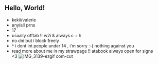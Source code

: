 ## Hello, World!

- kekii/valerie
- any/all prns
- 17
- usually offtab !! w2i & always c + h 
- no dni but i block freely
- ^ i dont int people under 14 , i'm sorry :-( nothing against you
- read more about me in my strawpage !! atabook always open for signs <3
![IMG_3139-ezgif com-cut](https://github.com/user-attachments/assets/9a1348d3-d319-48d2-a617-80856608c677)

